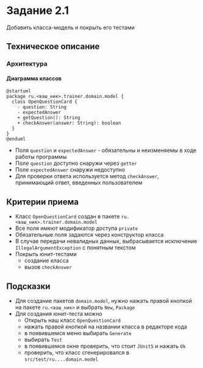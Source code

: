 # Задание 2.1
Добавить класса-модель и покрыть его тестами

## Техническое описание
### Архитектура
#### Диаграмма классов
```plantuml
@startuml
package ru.<ваш_ник>.trainer.domain.model {
  class OpenQuestionCard {
    - question: String
    - expectedAnswer
    + getQuestion(): String
    + checkAnswer(answer: String): boolean
  }
}
@enduml
```
- Поля `question` и `expectedAnswer` - обязательны и неизменяемы в ходе работы программы
- Поле `question` доступно снаружи через `getter`
- Поле `expectedAnswer` снаружи недоступно
- Для проверки ответа используется метод `checkAnswer`, принимающий ответ, введенных пользователем

## Критерии приема
- Класс `OpenQuestionCard` создан в пакете `ru.<ваш_ник>.trainer.domain.model`
- Все поля имеют модификатор доступа `private`
- Обязательные поля задаются через конструктор класса
- В случае передачи невалидных данных, выбрасывается исключение `IllegalArgumentException` с понятным текстом
- Покрыть юнит-тестами
  - создание класса
  - вызов `checkAnswer`

## Подсказки
- Для создание пакетов `domain.model`, нужно нажать правой кнопкой на пакете `ru.<ваш_ник>` и выбрать `New`, `Package`
- Для создания юнит-теста можно
  - Открыть наш класс `OpenQuestionCard`
  - нажать правой кнопкой на названии класса в редакторе кода
  - в появившемся меню выбирать `Generate`
  - выбирать `Test`
  - в появившемся окне проверить, что стоит `JUnit5` и нажать `Ok`
  - проверить, что класс сгенерировался в `src/test/ru....domain.model`
